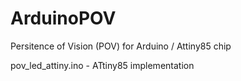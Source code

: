 # ArduinoPOV
Persitence of Vision (POV) for  Arduino / Attiny85 chip

pov_led_attiny.ino - ATtiny85 implementation
